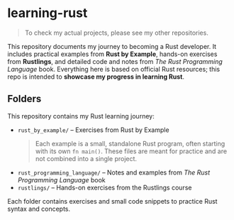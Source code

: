 # learning-rust

> To check my actual projects, please see my other repositories.

This repository documents my journey to becoming a Rust developer. It includes practical examples from **Rust by Example**, hands-on exercises from **Rustlings**, and detailed code and notes from *The Rust Programming Language* book. Everything here is based on official Rust resources; this repo is intended to **showcase my progress in learning Rust**.

## Folders

This repository contains my Rust learning journey:

- `rust_by_example/` – Exercises from Rust by Example  
  > Each example is a small, standalone Rust program, often starting with its own `fn main()`. These files are meant for practice and are not combined into a single project. 
- `rust_programming_language/` – Notes and examples from *The Rust Programming Language* book  
- `rustlings/` – Hands-on exercises from the Rustlings course  

Each folder contains exercises and small code snippets to practice Rust syntax and concepts.
